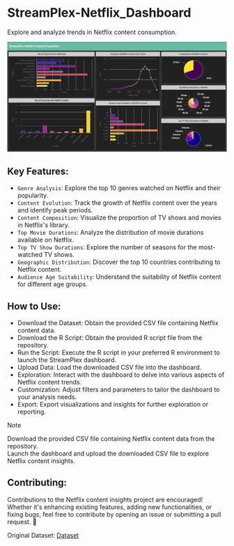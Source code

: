 # StreamPlex-Netflix_Dashboard
Explore and analyze trends in Netflix content consumption.

![Dashboard](https://github.com/LuthfiNassir/StreamPlex-Netflix_Dashboard/blob/main/Dashboard.png)

## Key Features:
- `Genre Analysis`: Explore the top 10 genres watched on Netflix and their popularity.<br>
- `Content Evolution`: Track the growth of Netflix content over the years and identify peak periods.<br>
- `Content Composition`: Visualize the proportion of TV shows and movies in Netflix's library.<br>
- `Top Movie Durations`: Analyze the distribution of movie durations available on Netflix.<br>
- `Top TV Show Durations`: Explore the number of seasons for the most-watched TV shows.<br>
- `Geographic Distribution`: Discover the top 10 countries contributing to Netflix content.<br>
- `Audience Age Suitability`: Understand the suitability of Netflix content for different age groups.<br>

## How to Use:
- Download the Dataset: Obtain the provided CSV file containing Netflix content data.
- Download the R Script: Obtain the provided R script file from the repository.
- Run the Script: Execute the R script in your preferred R environment to launch the StreamPlex dashboard.
- Upload Data: Load the downloaded CSV file into the dashboard.
- Exploration: Interact with the dashboard to delve into various aspects of Netflix content trends.
- Customization: Adjust filters and parameters to tailor the dashboard to your analysis needs.
- Export: Export visualizations and insights for further exploration or reporting.
  
> [!NOTE]
> Download the provided CSV file containing Netflix content data from the repository.<br>
> Launch the dashboard and upload the downloaded CSV file to explore Netflix content insights.

## Contributing:
Contributions to the Netflix content insights project are encouraged! Whether it's enhancing existing features, adding new functionalities, or fixing bugs, feel free to contribute by opening an issue or submitting a pull request. &#x1F917;

Original Dataset: [Dataset](https://www.kaggle.com/datasets/rahulvyasm/netflix-movies-and-tv-shows)
